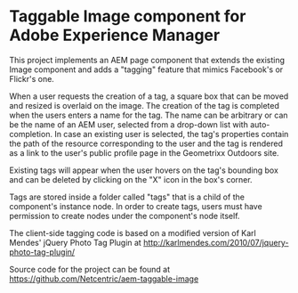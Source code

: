 Taggable Image component for Adobe Experience Manager
===============================

This project implements an AEM page component that extends the existing Image component and adds a "tagging" feature that mimics Facebook's or Flickr's one.

When a user requests the creation of a tag, a square box that can be moved and resized is overlaid on the image. The creation of the tag is completed when the users enters a name for the tag. The name can be arbitrary or can be the name of an AEM user, selected from a drop-down list with auto-completion. In case an existing user is selected, the tag's properties contain the path of the resource corresponding to the user and the tag is rendered as a link to the user's public profile page in the Geometrixx Outdoors site.

Existing tags will appear when the user hovers on the tag's bounding box and can be deleted by clicking on the "X" icon in the box's corner.

Tags are stored inside a folder called "tags" that is a child of the component's instance node. In order to create tags, users must have permission to create nodes under the component's node itself.

The client-side tagging code is based on a modified version of Karl Mendes' jQuery Photo Tag Plugin at http://karlmendes.com/2010/07/jquery-photo-tag-plugin/

Source code for the project can be found at https://github.com/Netcentric/aem-taggable-image
